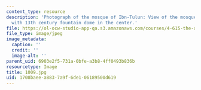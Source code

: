 ```yaml
---
content_type: resource
description: 'Photograph of the mosque of Ibn-Tulun: View of the mosque courtyard
  with 13th century fountain dome in the center.'
file: https://ol-ocw-studio-app-qa.s3.amazonaws.com/courses/4-615-the-architecture-of-cairo-spring-2002/1708baeea8837a9f6de106189500d619_1009.jpg
file_type: image/jpeg
image_metadata:
  caption: ''
  credit: ''
  image-alt: ''
parent_uid: 6903e2f5-731a-0bfe-a3b8-4ff0493b836b
resourcetype: Image
title: 1009.jpg
uid: 1708baee-a883-7a9f-6de1-06189500d619
---
```


